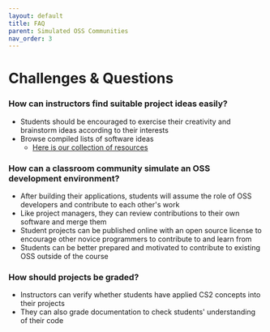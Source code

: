 ```yaml
---
layout: default
title: FAQ
parent: Simulated OSS Communities
nav_order: 3
---
```


# Challenges & Questions

### How can instructors find suitable project ideas easily?
* Students should be encouraged to exercise their creativity and brainstorm ideas according to their interests
* Browse compiled lists of software ideas
  * [Here is our collection of resources](https://oss-classroom.github.io/oss-cs-classroom/simulated-communities/resources.html)

### How can a classroom community simulate an OSS development environment?
* After building their applications, students will assume the role of OSS developers and contribute to each other's work
* Like project managers, they can review contributions to their own software and merge them
* Student projects can be published online with an open source license to encourage other novice programmers to contribute to and learn from
* Students can be better prepared and motivated to contribute to existing OSS outside of the course

### How should projects be graded?
* Instructors can verify whether students have applied CS2 concepts into their projects
* They can also grade documentation to check students' understanding of their code
